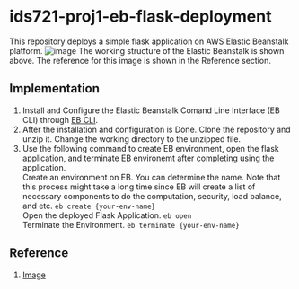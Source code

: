 # ids721-proj1-eb-flask-deployment
This repository deploys a simple flask application on AWS Elastic Beanstalk platform. 
![image]("./img/EB.png")
The working structure of the Elastic Beanstalk is shown above. The reference for this image is shown in the Reference section. 
## Implementation 
1. Install and Configure the Elastic Beanstalk Comand Line Interface (EB CLI) through [EB CLI](https://docs.aws.amazon.com/elasticbeanstalk/latest/dg/eb-cli3-install.html). 
2. After the installation and configuration is Done. Clone the repository and unzip it. Change the working directory to the unzipped file.
3. Use the following command to create EB environment, open the flask application, and terminate EB environemt after completing using the application.  
Create an environment on EB. You can determine the name. Note that this process might take a long time since EB will create a list of necessary components to do the computation, security, load balance, and etc. 
`eb create {your-env-name}`  
Open the deployed Flask Application. 
`eb open`  
Terminate the Environment. 
`eb terminate {your-env-name}`
## Reference 
1. [Image](https://dev.to/frosnerd/deploying-an-http-api-on-aws-using-elastic-beanstalk-5dh7)
